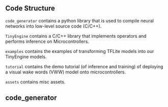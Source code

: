 ## Code Structure

`code_generator` contains a python library that is used to compile neural networks into low-level source code (C/C++).

`TinyEngine` contains a C/C++ library that implements operators and performs inference on Microcontrollers.

`examples` contains the examples of transforming TFLite models into our TinyEngine models.

`tutorial` contains the demo tutorial (of inference and training) of deploying a visual wake words (VWW) model onto microcontrollers.

`assets` contains misc assets.

## code_generator





